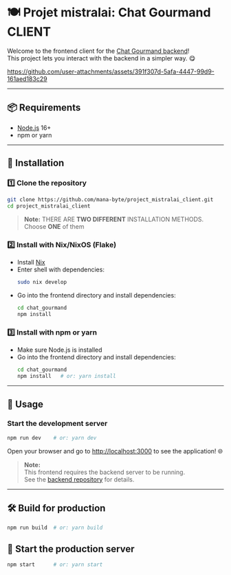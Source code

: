 # 🍽️ Projet mistralai: Chat Gourmand CLIENT

Welcome to the frontend client for the [Chat Gourmand backend](https://github.com/mana-byte/project_mistralai)!  
This project lets you interact with the backend in a simpler way. 😋

https://github.com/user-attachments/assets/391f307d-5afa-4447-99d9-161aed183c29

---

## 📦 Requirements
- [Node.js](https://nodejs.org/) 16+
- npm or yarn

---

## 🚀 Installation

### 1️⃣ Clone the repository
```bash
git clone https://github.com/mana-byte/project_mistralai_client.git
cd project_mistralai_client
```

> **Note:** THERE ARE **TWO DIFFERENT** INSTALLATION METHODS. Choose **ONE** of them

### 2️⃣ Install with Nix/NixOS (Flake)
- Install [Nix](https://nixos.org/)
- Enter shell with dependencies:
  ```bash
  sudo nix develop
  ```
- Go into the frontend directory and install dependencies:
  ```bash
  cd chat_gourmand
  npm install
  ```

### 3️⃣ Install with npm or yarn
- Make sure Node.js is installed
- Go into the frontend directory and install dependencies:
  ```bash
  cd chat_gourmand
  npm install   # or: yarn install
  ```

---

## 🏃 Usage

### Start the development server
```bash
npm run dev    # or: yarn dev
```
Open your browser and go to [http://localhost:3000](http://localhost:3000) to see the application! 🌐

> **Note:**  
> This frontend requires the backend server to be running.  
> See the [backend repository](https://github.com/mana-byte/project_mistralai) for details.

---

## 🛠️ Build for production
```bash
npm run build  # or: yarn build
```

## 🚢 Start the production server
```bash
npm start      # or: yarn start
```

